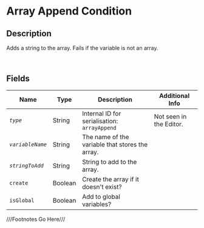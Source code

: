 Array Append Condition
============= 

## Description

Adds a string to the array. Fails if the variable is not an array.

<br />

## Fields

| Name     | Type   | Description | Additional Info |
| -------- | ------ | ----------- | --------------- |
| *`type`* | String |      Internal ID for serialisation: `arrayAppend`       |         Not seen in the Editor.        |
| *`variableName`* | String |      The name of the variable that stores the array.       |                 |
| *`stringToAdd`* | String |      String to add to the array.       |                 |
| `create` | Boolean |      Create the array if it doesn't exist?       |                 |
| `isGlobal` | Boolean |      Add to global variables?       |                 |

///Footnotes Go Here///

[^-1]: Fields in *italics* are required for the Object to be valid.  

